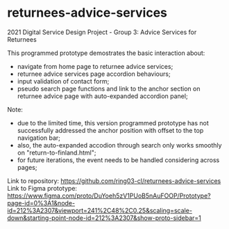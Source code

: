 # returnees-advice-services
2021 Digital Service Design Project - Group 3: Advice Services for Returnees

This programmed prototype demostrates the basic interaction about:
- navigate from home page to returnee advice services;
- returnee advice services page accordion behaviours;
- input validation of contact form;
- pseudo search page functions and link to the anchor section on returnee advice page with auto-expanded accordion panel;

Note:
- due to the limited time, this version programmed prototype has not successfully addressed the anchor position with offset to the top navigation bar;
- also, the auto-expanded accodion through search only works smoothly on "return-to-finland.html";
- for future iterations, the event needs to be handled considering across pages; 

Link to repository: https://github.com/ring03-cl/returnees-advice-services
Link to Figma prototype: https://www.figma.com/proto/DuYoeh5zV1PUoB5nAuFOOP/Prototype?page-id=0%3A1&node-id=212%3A2307&viewport=241%2C48%2C0.25&scaling=scale-down&starting-point-node-id=212%3A2307&show-proto-sidebar=1